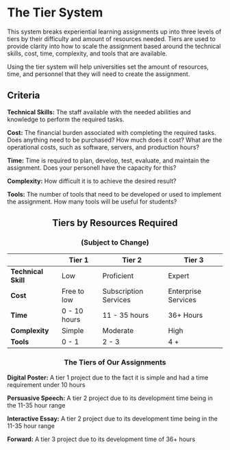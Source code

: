 # The Tier System

This system breaks experiential learning assignments up into three levels of tiers by their difficulty and amount of resources needed. Tiers are used to provide clarity into how to scale the assignment based around the technical skills, cost, time, complexity, and tools that are available.

Using the tier system will help universities set the amount of resources, time, and personnel that they will need to create the assignment.

## Criteria

**Technical Skills:**
The staff available with the needed abilities and knowledge to perform the required tasks.

**Cost:**
The financial burden associated with completing the required tasks. Does anything need to be purchased? How much does it cost? What are the operational costs, such as software, servers, and production hours?

**Time:**
Time is required to plan, develop, test, evaluate, and maintain the assignment. Does your personell have the capacity for this?

**Complexity:**
How difficult it is to achieve the desired result?

**Tools:**
The number of tools that need to be developed or used to implement the assignment. How many tools will be useful for students? 


## <center>Tiers by Resources Required

 ### <center> (Subject to Change)

|  | **Tier 1** | **Tier 2** | **Tier 3** | 
| --- | --- | --- | --- |
| **Technical Skill** | Low | Proficient | Expert | 
| **Cost** | Free to low | Subscription Services | Enterprise Services | 
| **Time** | 0 - 10 hours | 11 - 35 hours | 36+ Hours | 
| **Complexity** | Simple | Moderate | High | 
| **Tools** | 0 - 1 | 2 - 3 | 4 + |

### <center> The Tiers of Our Assignments 

**Digital Poster:** 
  A tier 1 project due to the fact it is simple and had a time requirement under 10 hours

**Persuasive Speech:** 
A tier 2 project due to its development time being in the 11-35 hour range

**Interactive Essay:** 
A tier 2 project due to its development time being in the 11-35 hour range

**Forward:**
 A tier 3 project due to its development time of 36+ hours
